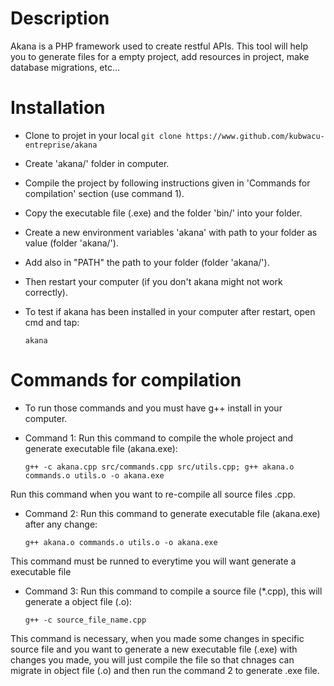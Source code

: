 # Description
Akana is a PHP framework used to create restful APIs. This tool will help you to generate files for a empty project, add resources in project, make database migrations, etc...

# Installation
- Clone to projet in your local `git clone https://www.github.com/kubwacu-entreprise/akana`
- Create 'akana/' folder in computer.
- Compile the project by following instructions given in 'Commands for compilation' section (use command 1).
- Copy the executable file (.exe) and the folder 'bin/' into your folder.
- Create a new environment variables 'akana' with path to your folder as value (folder 'akana/').
- Add also in "PATH" the path to your folder (folder 'akana/').
- Then restart your computer (if you don't akana might not work correctly).
- To test if akana has been installed in your computer after restart, open cmd and tap:

    `akana`


# Commands for compilation
*  To run those commands and you must have g++ install in your computer.

* Command 1: Run this command to compile the whole project and generate executable file (akana.exe):

     `g++ -c akana.cpp src/commands.cpp src/utils.cpp; g++ akana.o commands.o utils.o -o akana.exe`

Run this command when you want to re-compile all source files .cpp.

* Command 2: Run this command to generate executable file (akana.exe) after any change:

    `g++ akana.o commands.o utils.o -o akana.exe`

This command must be runned to everytime you will want generate a executable file

* Command 3: Run this command to compile a source file (*.cpp), this will generate a object file (.o):

    `g++ -c source_file_name.cpp`

This command is necessary, when you made some changes in specific source file and you want to generate a new executable file (.exe) with changes you made, you will just compile the file so that chnages can migrate in object file (.o) and then run the command 2 to generate .exe file.
